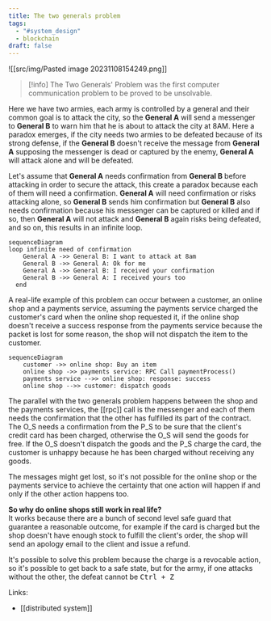 ```yaml
---
title: The two generals problem
tags:
  - "#system_design"
  - blockchain
draft: false
---
```

![[src/img/Pasted image 20231108154249.png]]
> [!info]
> The Two Generals' Problem was the first computer communication problem to be proved to be unsolvable.

Here we have two armies, each army is controlled by a general and their common goal is to attack the city, so the **General A** will send a messenger to **General B** to warn him that he is about to attack the city at 8AM.
Here a paradox emerges, if the city needs two armies to be defeated because of its strong defense, if the **General B** doesn't receive the message from **General A** supposing the messenger is dead or captured by the enemy, **General A** will attack alone and will be defeated.

Let's assume that **General A** needs confirmation from **General B** before attacking in order to secure the attack, this create a paradox because each of them will need a confirmation.
**General A** will need confirmation or risks attacking alone, so **General B** sends him confirmation but **General B** also needs confirmation because his messenger can be captured or killed and if so, then **General A** will not attack and **General B** again risks being defeated, and so on, this results in an infinite loop.


```mermaid
sequenceDiagram
loop infinite need of confirmation
    General A ->> General B: I want to attack at 8am
    General B ->> General A: Ok for me
	General A ->> General B: I received your confirmation
    General B ->> General A: I received yours too
  end
```
A real-life example of this problem can occur between a customer, an online shop and a payments service, assuming the payments service charged the customer's card when the online shop requested it, if the online shop doesn't receive a success response from the payments service because the packet is lost for some reason, the shop will not dispatch the item to the customer.
```mermaid
sequenceDiagram
    customer ->> online shop: Buy an item
    online shop ->> payments service: RPC Call paymentProcess()
    payments service -->> online shop: response: success
	online shop -->> customer: dispatch goods
```
The parallel with the two generals problem happens between the shop and the payments services, the [[rpc]] call is the messenger and each of them needs the confirmation that the other has fulfilled its part of the contract.
The O_S needs a confirmation from the P_S to be sure that the client's credit card has been charged, otherwise the O_S will send the goods for free.
If the O_S doesn't dispatch the goods and the P_S charge the card, the customer is unhappy because he has been charged without receiving any goods.

The messages might get lost, so it's not possible for the online shop or the payments service to achieve the certainty that one action will happen if and only if the other action happens too.

**So why do online shops still work in real life?** <br>
It works because there are a bunch of second level safe guard that guarantee a reasonable outcome, for example if the card is charged but the shop doesn't have enough stock to fulfill the client's order, the shop will send an apology email to the client and issue a refund.

It's possible to solve this problem because the charge is a revocable action, so it's possible to get back to a safe state, but for the army, if one attacks without the other, the defeat cannot be <kbd><kbd>Ctrl</kbd> + Z</kbd>

Links:
- [[distributed system]]